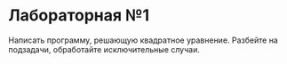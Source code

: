 # Лабораторная №1
Написать программу, решающую квадратное уравнение. Разбейте на подзадачи, обработайте исключительные случаи.